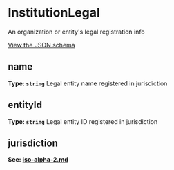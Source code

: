 # InstitutionLegal

An organization or entity's legal registration info

[View the JSON schema](../dist/schemas/institution-legal.schema.json)



## name


**Type: `string`**
Legal entity name registered in jurisdiction


## entityId


**Type: `string`**
Legal entity ID registered in jurisdiction


## jurisdiction

**See: [iso-alpha-2.md](iso-alpha-2.md)**
<!-- END of schema.properties.forEach -->



